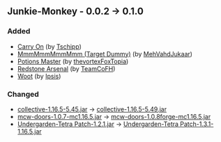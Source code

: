 ## Junkie-Monkey - 0.0.2 -> 0.1.0

### Added

  * [Carry On](https://www.curseforge.com/minecraft/mc-mods/carry-on) (by [Tschipp](https://www.curseforge.com/members/Tschipp/projects))
  * [MmmMmmMmmMmm (Target Dummy)](https://www.curseforge.com/minecraft/mc-mods/mmmmmmmmmmmm) (by [MehVahdJukaar](https://www.curseforge.com/members/MehVahdJukaar/projects))
  * [Potions Master](https://www.curseforge.com/minecraft/mc-mods/potionsmaster) (by [thevortexFoxTopia](https://www.curseforge.com/members/thevortexFoxTopia/projects))
  * [Redstone Arsenal](https://www.curseforge.com/minecraft/mc-mods/redstone-arsenal) (by [TeamCoFH](https://www.curseforge.com/members/TeamCoFH/projects))
  * [Woot](https://www.curseforge.com/minecraft/mc-mods/woot) (by [Ipsis](https://www.curseforge.com/members/Ipsis/projects))

### Changed

  * [collective-1.16.5-5.45.jar](https://www.curseforge.com/minecraft/mc-mods/collective/files/4194381) -> [collective-1.16.5-5.49.jar](https://www.curseforge.com/minecraft/mc-mods/collective/files/4312565)
  * [mcw-doors-1.0.7-mc1.16.5.jar](https://www.curseforge.com/minecraft/mc-mods/macaws-doors/files/3930968) -> [mcw-doors-1.0.8forge-mc1.16.5.jar](https://www.curseforge.com/minecraft/mc-mods/macaws-doors/files/4381495)
  * [Undergarden-Tetra Patch-1.2.1.jar](https://www.curseforge.com/minecraft/mc-mods/undergarden-tetra-patch/files/3330242) -> [Undergarden-Tetra Patch-1.3.1-1.16.5.jar](https://www.curseforge.com/minecraft/mc-mods/undergarden-tetra-patch/files/4369665)

